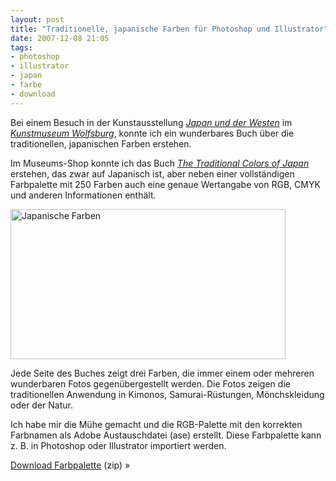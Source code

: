 ```yaml
---
layout: post
title: "Traditionelle, japanische Farben für Photoshop und Illustrator"
date: 2007-12-08 21:05
tags: 
- photoshop
- illustrator
- japan
- farbe
- download
---
```


Bei einem Besuch in der Kunstausstellung <cite>[Japan und der Westen](http://www.kunstmuseum-wolfsburg.de/2007/japanandthewest/ "Kunstmuseum-Wolfsburg")</cite> im <cite>[Kunstmuseum Wolfsburg](http://www.kunstmuseum-wolfsburg.de/ "Kunstmuseum-Wolfsburg")</cite>, konnte ich ein wunderbares Buch über die traditionellen, japanischen Farben erstehen.

<!-- more -->

Im Museums-Shop konnte ich das Buch <cite>[The Traditional Colors of Japan](http://www.amazon.de/gp/product/4894445786/ref=as_li_ss_tl?ie=UTF8&camp=1638&creative=19454&creativeASIN=4894445786&linkCode=as2&tag=kogakurede-21)</cite> erstehen, das zwar auf Japanisch ist, aber neben einer vollständigen Farbpalette mit 250 Farben auch eine genaue Wertangabe von RGB, CMYK und anderen Informationen enthält.

<img src="/img/japanische-farben.png" width="440" height="240" alt="Japanische Farben" title="Japanische Farben" />

Jede Seite des Buches zeigt drei Farben, die immer einem oder mehreren wunderbaren Fotos gegenübergestellt werden. Die Fotos zeigen die traditionellen Anwendung in Kimonos, Samurai-Rüstungen, Mönchskleidung oder der Natur.

Ich habe mir die Mühe gemacht und die RGB-Palette mit den korrekten Farbnamen als Adobe Austauschdatei (ase) erstellt. Diese Farbpalette kann z. B. in Photoshop oder Illustrator importiert werden.

<div class="download">
    <p><a href="/files/traditional-colors-of-japan-rgb.zip">Download Farbpalette</a> (zip) »</p>
</div>
